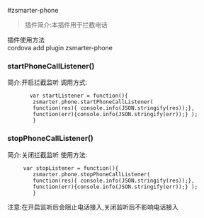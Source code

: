 #zsmarter-phone			


>插件简介:本插件用于拦截电话

			
插件使用方法		
cordova add plugin zsmarter-phone			
### startPhoneCallListener()
简介:开启拦截监听
调用方式:

		   var startListener = function(){
            zsmarter.phone.startPhoneCallListener(
            function(res){ console.info(JSON.stringify(res));},
            function(err){console.info(JSON.stringify(err));} );
            }


### stopPhoneCallListener()
简介:关闭拦截监听
使用方法:

		 var stopListener = function(){
            zsmarter.phone.stopPhoneCallListener(
            function(res){ console.info(JSON.stringify(res));},
            function(err){console.info(JSON.stringify(err));} );
            }

注意:在开启监听后会阻止电话接入,关闭监听后不影响电话接入		